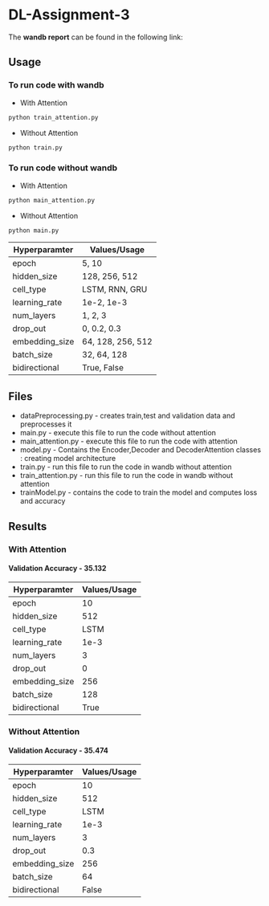 # DL-Assignment-3

The **wandb report** can be found in the following link:


## Usage
### To run code with wandb

- With Attention
```python
python train_attention.py
```
- Without Attention
```python
python train.py
``` 

### To run code without wandb

- With Attention
```python
python main_attention.py
```
- Without Attention
```python
python main.py
``` 


| Hyperparamter | Values/Usage |
| --- | --- |
| epoch | 5, 10 |
| hidden_size | 128, 256, 512 |
| cell_type | LSTM, RNN, GRU |
| learning_rate | 1e-2, 1e-3 |
| num_layers | 1, 2, 3 |
| drop_out | 0, 0.2, 0.3 |
| embedding_size | 64, 128, 256, 512 |
| batch_size | 32, 64, 128 |
| bidirectional | True, False |


## Files

- dataPreprocessing.py - creates train,test and validation data and preprocesses it
- main.py - execute this file to run the code without attention 
- main_attention.py - execute this file to run the code with attention
- model.py - Contains the Encoder,Decoder and DecoderAttention classes : creating model architecture
- train.py - run this file to run the code in wandb without attention
- train_attention.py - run this file to run the code in wandb without attention
- trainModel.py - contains the code to train the model and computes loss and accuracy

## Results

### With Attention

####  Validation Accuracy - 35.132

| Hyperparamter | Values/Usage |
| --- | --- |
| epoch | 10 |
| hidden_size | 512 |
| cell_type | LSTM |
| learning_rate | 1e-3 |
| num_layers | 3 |
| drop_out | 0 |
| embedding_size | 256 |
| batch_size | 128 |
| bidirectional | True |

### Without Attention

####  Validation Accuracy - 35.474

| Hyperparamter | Values/Usage |
| --- | --- |
| epoch | 10 |
| hidden_size | 512 |
| cell_type | LSTM |
| learning_rate | 1e-3 |
| num_layers | 3 |
| drop_out | 0.3 |
| embedding_size | 256 |
| batch_size | 64 |
| bidirectional | False |

